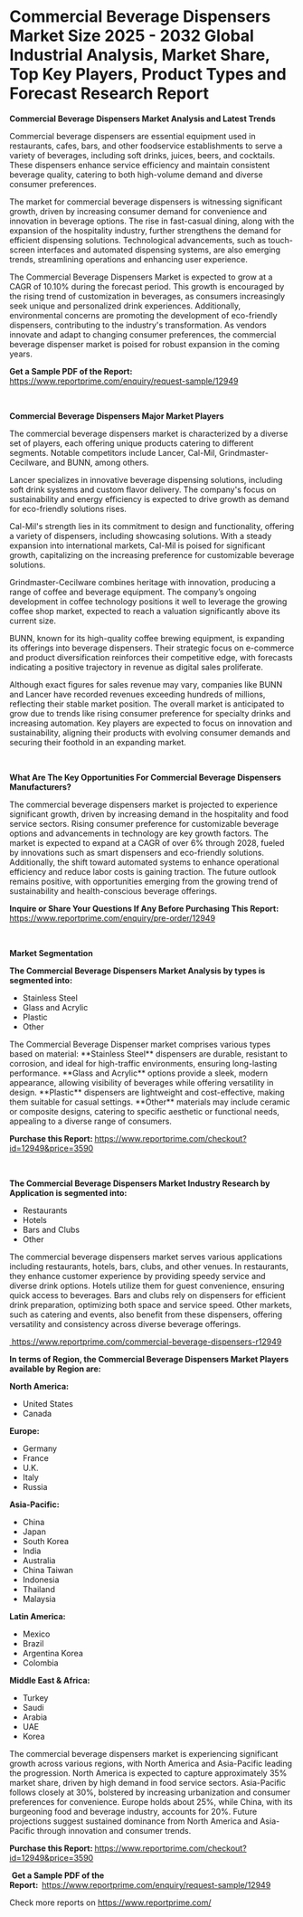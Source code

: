 <p><h1>Commercial Beverage Dispensers Market Size 2025 - 2032 Global Industrial Analysis, Market Share, Top Key Players, Product Types and Forecast Research Report</h1></p><p><strong>Commercial Beverage Dispensers Market Analysis and Latest Trends</strong></p>
<p><p>Commercial beverage dispensers are essential equipment used in restaurants, cafes, bars, and other foodservice establishments to serve a variety of beverages, including soft drinks, juices, beers, and cocktails. These dispensers enhance service efficiency and maintain consistent beverage quality, catering to both high-volume demand and diverse consumer preferences.</p><p>The market for commercial beverage dispensers is witnessing significant growth, driven by increasing consumer demand for convenience and innovation in beverage options. The rise in fast-casual dining, along with the expansion of the hospitality industry, further strengthens the demand for efficient dispensing solutions. Technological advancements, such as touch-screen interfaces and automated dispensing systems, are also emerging trends, streamlining operations and enhancing user experience.</p><p>The Commercial Beverage Dispensers Market is expected to grow at a CAGR of 10.10% during the forecast period. This growth is encouraged by the rising trend of customization in beverages, as consumers increasingly seek unique and personalized drink experiences. Additionally, environmental concerns are promoting the development of eco-friendly dispensers, contributing to the industry's transformation. As vendors innovate and adapt to changing consumer preferences, the commercial beverage dispenser market is poised for robust expansion in the coming years.</p></p>
<p><strong>Get a Sample PDF of the Report:&nbsp;</strong> <a href="https://www.reportprime.com/enquiry/request-sample/12949?utm_campaign=2518&utm_medium=2&utm_source=Github&utm_content=ia&utm_term=19032025&utm_id=commercial-beverage-dispensers">https://www.reportprime.com/enquiry/request-sample/12949</a></p>
<p>&nbsp;</p>
<p><strong>Commercial Beverage Dispensers Major Market Players</strong></p>
<p><p>The commercial beverage dispensers market is characterized by a diverse set of players, each offering unique products catering to different segments. Notable competitors include Lancer, Cal-Mil, Grindmaster-Cecilware, and BUNN, among others.</p><p>Lancer specializes in innovative beverage dispensing solutions, including soft drink systems and custom flavor delivery. The company's focus on sustainability and energy efficiency is expected to drive growth as demand for eco-friendly solutions rises.</p><p>Cal-Mil's strength lies in its commitment to design and functionality, offering a variety of dispensers, including showcasing solutions. With a steady expansion into international markets, Cal-Mil is poised for significant growth, capitalizing on the increasing preference for customizable beverage solutions.</p><p>Grindmaster-Cecilware combines heritage with innovation, producing a range of coffee and beverage equipment. The company’s ongoing development in coffee technology positions it well to leverage the growing coffee shop market, expected to reach a valuation significantly above its current size.</p><p>BUNN, known for its high-quality coffee brewing equipment, is expanding its offerings into beverage dispensers. Their strategic focus on e-commerce and product diversification reinforces their competitive edge, with forecasts indicating a positive trajectory in revenue as digital sales proliferate.</p><p>Although exact figures for sales revenue may vary, companies like BUNN and Lancer have recorded revenues exceeding hundreds of millions, reflecting their stable market position. The overall market is anticipated to grow due to trends like rising consumer preference for specialty drinks and increasing automation. Key players are expected to focus on innovation and sustainability, aligning their products with evolving consumer demands and securing their foothold in an expanding market.</p></p>
<p>&nbsp;</p>
<p><strong>What Are The Key Opportunities For Commercial Beverage Dispensers Manufacturers?</strong></p>
<p><p>The commercial beverage dispensers market is projected to experience significant growth, driven by increasing demand in the hospitality and food service sectors. Rising consumer preference for customizable beverage options and advancements in technology are key growth factors. The market is expected to expand at a CAGR of over 6% through 2028, fueled by innovations such as smart dispensers and eco-friendly solutions. Additionally, the shift toward automated systems to enhance operational efficiency and reduce labor costs is gaining traction. The future outlook remains positive, with opportunities emerging from the growing trend of sustainability and health-conscious beverage offerings.</p></p>
<p><strong>Inquire or Share Your Questions If Any Before Purchasing This Report:</strong> <a href="https://www.reportprime.com/enquiry/pre-order/12949?utm_campaign=2518&utm_medium=2&utm_source=Github&utm_content=ia&utm_term=19032025&utm_id=commercial-beverage-dispensers">https://www.reportprime.com/enquiry/pre-order/12949</a></p>
<p>&nbsp;</p>
<p><strong>Market Segmentation</strong></p>
<p><strong>The Commercial Beverage Dispensers Market Analysis by types is segmented into:</strong></p>
<p><ul><li>Stainless Steel</li><li>Glass and Acrylic</li><li>Plastic</li><li>Other</li></ul></p>
<p><p>The Commercial Beverage Dispenser market comprises various types based on material: **Stainless Steel** dispensers are durable, resistant to corrosion, and ideal for high-traffic environments, ensuring long-lasting performance. **Glass and Acrylic** options provide a sleek, modern appearance, allowing visibility of beverages while offering versatility in design. **Plastic** dispensers are lightweight and cost-effective, making them suitable for casual settings. **Other** materials may include ceramic or composite designs, catering to specific aesthetic or functional needs, appealing to a diverse range of consumers.</p></p>
<p><strong>Purchase this Report:&nbsp;</strong><a href="https://www.reportprime.com/checkout?id=12949&price=3590&utm_campaign=2518&utm_medium=2&utm_source=Github&utm_content=ia&utm_term=19032025&utm_id=commercial-beverage-dispensers">https://www.reportprime.com/checkout?id=12949&price=3590</a></p>
<p>&nbsp;</p>
<p><strong>The Commercial Beverage Dispensers Market Industry Research by Application is segmented into:</strong></p>
<p><ul><li>Restaurants</li><li>Hotels</li><li>Bars and Clubs</li><li>Other</li></ul></p>
<p><p>The commercial beverage dispensers market serves various applications including restaurants, hotels, bars, clubs, and other venues. In restaurants, they enhance customer experience by providing speedy service and diverse drink options. Hotels utilize them for guest convenience, ensuring quick access to beverages. Bars and clubs rely on dispensers for efficient drink preparation, optimizing both space and service speed. Other markets, such as catering and events, also benefit from these dispensers, offering versatility and consistency across diverse beverage offerings.</p></p>
<p><a href="https://www.reportprime.com/commercial-beverage-dispensers-r12949?utm_campaign=2518&utm_medium=2&utm_source=Github&utm_content=ia&utm_term=19032025&utm_id=commercial-beverage-dispensers">&nbsp;https://www.reportprime.com/commercial-beverage-dispensers-r12949</a></p>
<p><strong>In terms of Region, the Commercial Beverage Dispensers Market Players available by Region are:</strong></p>
<p>
    <p> <strong> North America: </strong>
        <ul>
            <li>United States</li>
            <li>Canada</li>
        </ul>
        </p> 
    <p> <strong> Europe: </strong>
        <ul>
            <li>Germany</li>
            <li>France</li>
            <li>U.K.</li>
            <li>Italy</li>
            <li>Russia</li>
        </ul>
        </p> 
    <p> <strong> Asia-Pacific: </strong>
        <ul>
            <li>China</li>
            <li>Japan</li>
            <li>South Korea</li>
            <li>India</li>
            <li>Australia</li>
            <li>China Taiwan</li>
            <li>Indonesia</li>
            <li>Thailand</li>
            <li>Malaysia</li>
        </ul>
        </p> 
    <p> <strong> Latin America: </strong>
        <ul>
            <li>Mexico</li>
            <li>Brazil</li>
            <li>Argentina Korea</li>
            <li>Colombia</li>
        </ul>
        </p> 
    <p> <strong> Middle East & Africa: </strong>
        <ul>
            <li>Turkey</li>
            <li>Saudi</li>
            <li>Arabia</li>
            <li>UAE</li>
            <li>Korea</li>
        </ul>
    </p>
    </p>
<p><p>The commercial beverage dispensers market is experiencing significant growth across various regions, with North America and Asia-Pacific leading the progression. North America is expected to capture approximately 35% market share, driven by high demand in food service sectors. Asia-Pacific follows closely at 30%, bolstered by increasing urbanization and consumer preferences for convenience. Europe holds about 25%, while China, with its burgeoning food and beverage industry, accounts for 20%. Future projections suggest sustained dominance from North America and Asia-Pacific through innovation and consumer trends.</p></p>
<p><strong>Purchase this Report: </strong><a href="https://www.reportprime.com/checkout?id=12949&price=3590&utm_campaign=2518&utm_medium=2&utm_source=Github&utm_content=ia&utm_term=19032025&utm_id=commercial-beverage-dispensers">https://www.reportprime.com/checkout?id=12949&price=3590</a></p>
<p>&nbsp;<strong>Get a Sample PDF of the Report:&nbsp;&nbsp;</strong><a href="https://www.reportprime.com/enquiry/request-sample/12949?utm_campaign=2518&utm_medium=2&utm_source=Github&utm_content=ia&utm_term=19032025&utm_id=commercial-beverage-dispensers">https://www.reportprime.com/enquiry/request-sample/12949</a></p>
<p><strong></strong></p>
<p>Check more reports on <a href="https://www.reportprime.com/?utm_campaign=2518&utm_medium=2&utm_source=Github&utm_content=ia&utm_term=19032025&utm_id=commercial-beverage-dispensers">https://www.reportprime.com/</a></p>